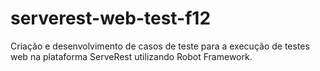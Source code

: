 # serverest-web-test-f12
Criação e desenvolvimento de casos de teste para a execução de testes web na plataforma ServeRest utilizando Robot Framework.
